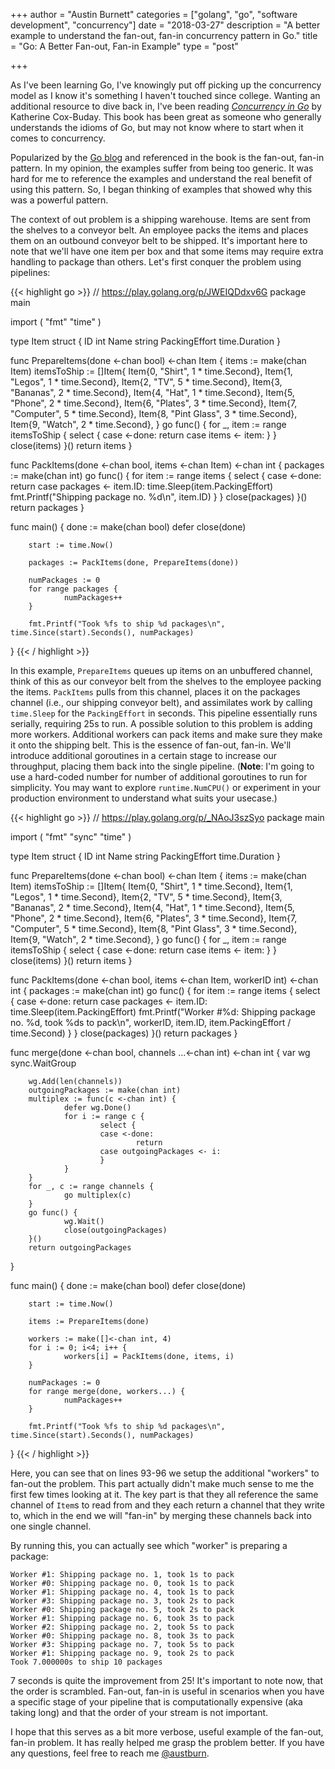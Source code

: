 +++
author = "Austin Burnett"
categories = ["golang", "go", "software development", "concurrency"]
date = "2018-03-27"
description = "A better example to understand the fan-out, fan-in concurrency pattern in Go."
title = "Go: A Better Fan-out, Fan-in Example"
type = "post"

+++

As I've been learning Go, I've knowingly put off picking up the concurrency model as I know it's something I haven't touched since college. Wanting an additional resource to dive back in, I've been reading [_Concurrency in Go_](http://shop.oreilly.com/product/0636920046189.do) by Katherine Cox-Buday. This book has been great as someone who generally understands the idioms of Go, but may not know where to start when it comes to concurrency.

Popularized by the [Go blog](https://blog.golang.org/pipelines) and referenced in the book is the fan-out, fan-in pattern. In my opinion, the examples suffer from being too generic. It was hard for me to reference the examples and understand the real benefit of using this pattern. So, I began thinking of examples that showed why this was a powerful pattern.

The context of out problem is a shipping warehouse. Items are sent from the shelves to a conveyor belt. An employee packs the items and places them on an outbound conveyor belt to be shipped. It's important here to note that we'll have one item per box and that some items may require extra handling to package than others. Let's first conquer the problem using pipelines:

{{< highlight go >}}
// https://play.golang.org/p/JWEIQDdxv6G
package main

import (
        "fmt"
        "time"
)

type Item struct {
        ID            int
        Name          string
        PackingEffort time.Duration
}

func PrepareItems(done <-chan bool) <-chan Item {
        items := make(chan Item)
        itemsToShip := []Item{
                Item{0, "Shirt", 1 * time.Second},
                Item{1, "Legos", 1 * time.Second},
                Item{2, "TV", 5 * time.Second},
                Item{3, "Bananas", 2 * time.Second},
                Item{4, "Hat", 1 * time.Second},
                Item{5, "Phone", 2 * time.Second},
                Item{6, "Plates", 3 * time.Second},
                Item{7, "Computer", 5 * time.Second},
                Item{8, "Pint Glass", 3 * time.Second},
                Item{9, "Watch", 2 * time.Second},
        }
        go func() {
                for _, item := range itemsToShip {
                        select {
                        case <-done:
                                return
                        case items <- item:
                        }
                }
                close(items)
        }()
        return items
}

func PackItems(done <-chan bool, items <-chan Item) <-chan int {
        packages := make(chan int)
        go func() {
                for item := range items {
                        select {
                        case <-done:
                                return
                        case packages <- item.ID:
                                time.Sleep(item.PackingEffort)
                                fmt.Printf("Shipping package no. %d\n", item.ID)
                        }
                }
                close(packages)
        }()
        return packages
}

func main() {
        done := make(chan bool)
        defer close(done)

        start := time.Now()

        packages := PackItems(done, PrepareItems(done))

        numPackages := 0
        for range packages {
                numPackages++
        }

        fmt.Printf("Took %fs to ship %d packages\n", time.Since(start).Seconds(), numPackages)
}
{{< / highlight >}}

In this example, `PrepareItems` queues up items on an unbuffered channel, think of this as our conveyor belt from the shelves to the employee packing the items. `PackItems` pulls from this channel, places it on the packages channel (i.e., our shipping conveyor belt), and assimilates work by calling `time.Sleep` for the `PackingEffort` in seconds. This pipeline essentially runs serially, requiring 25s to run. A possible solution to this problem is adding more workers. Additional workers can pack items and make sure they make it onto the shipping belt. This is the essence of fan-out, fan-in. We'll introduce additional goroutines in a certain stage to increase our throughput, placing them back into the single pipeline. (**Note**: I'm going to use a hard-coded number for number of additional goroutines to run for simplicity. You may want to explore `runtime.NumCPU()` or experiment in your production environment to understand what suits your usecase.)

{{< highlight go >}}
// https://play.golang.org/p/_NAoJ3szSyo
package main

import (
        "fmt"
        "sync"
        "time"
)

type Item struct {
        ID            int
        Name          string
        PackingEffort time.Duration
}

func PrepareItems(done <-chan bool) <-chan Item {
        items := make(chan Item)
        itemsToShip := []Item{
                Item{0, "Shirt", 1 * time.Second},
                Item{1, "Legos", 1 * time.Second},
                Item{2, "TV", 5 * time.Second},
                Item{3, "Bananas", 2 * time.Second},
                Item{4, "Hat", 1 * time.Second},
                Item{5, "Phone", 2 * time.Second},
                Item{6, "Plates", 3 * time.Second},
                Item{7, "Computer", 5 * time.Second},
                Item{8, "Pint Glass", 3 * time.Second},
                Item{9, "Watch", 2 * time.Second},
        }
        go func() {
                for _, item := range itemsToShip {
                        select {
                        case <-done:
                                return
                        case items <- item:
                        }
                }
                close(items)
        }()
        return items
}

func PackItems(done <-chan bool, items <-chan Item, workerID int) <-chan int {
        packages := make(chan int)
        go func() {
                for item := range items {
                        select {
                        case <-done:
                                return
                        case packages <- item.ID:
                                time.Sleep(item.PackingEffort)
                                fmt.Printf("Worker #%d: Shipping package no. %d, took %ds to pack\n", workerID, item.ID, item.PackingEffort / time.Second)
                        }
                }
                close(packages)
        }()
        return packages
}

func merge(done <-chan bool, channels ...<-chan int) <-chan int {
        var wg sync.WaitGroup

        wg.Add(len(channels))
        outgoingPackages := make(chan int)
        multiplex := func(c <-chan int) {
                defer wg.Done()
                for i := range c {
                        select {
                        case <-done:
                                return
                        case outgoingPackages <- i:
                        }
                }
        }
        for _, c := range channels {
                go multiplex(c)
        }
        go func() {
                wg.Wait()
                close(outgoingPackages)
        }()
        return outgoingPackages
}

func main() {
        done := make(chan bool)
        defer close(done)

        start := time.Now()

        items := PrepareItems(done)

        workers := make([]<-chan int, 4)
        for i := 0; i<4; i++ {
                workers[i] = PackItems(done, items, i)
        }

        numPackages := 0
        for range merge(done, workers...) {
                numPackages++
        }

        fmt.Printf("Took %fs to ship %d packages\n", time.Since(start).Seconds(), numPackages)
}
{{< / highlight >}}

Here, you can see that on lines 93-96 we setup the additional "workers" to fan-out the problem. This part actually didn't make much sense to me the first few times looking at it. The key part is that they all reference the same channel of `Item`s to read from and they each return a channel that they write to, which in the end we will "fan-in" by merging these channels back into one single channel.

By running this, you can actually see which "worker" is preparing a package:

```
Worker #1: Shipping package no. 1, took 1s to pack
Worker #0: Shipping package no. 0, took 1s to pack
Worker #1: Shipping package no. 4, took 1s to pack
Worker #3: Shipping package no. 3, took 2s to pack
Worker #0: Shipping package no. 5, took 2s to pack
Worker #1: Shipping package no. 6, took 3s to pack
Worker #2: Shipping package no. 2, took 5s to pack
Worker #0: Shipping package no. 8, took 3s to pack
Worker #3: Shipping package no. 7, took 5s to pack
Worker #1: Shipping package no. 9, took 2s to pack
Took 7.000000s to ship 10 packages
```

7 seconds is quite the improvement from 25! It's important to note now, that the order is scrambled. Fan-out, fan-in is useful in scenarios when you have a specific stage of your pipeline that is computationally expensive (aka taking long) and that the order of your stream is not important.

I hope that this serves as a bit more verbose, useful example of the fan-out, fan-in problem. It has really helped me grasp the problem better. If you have any questions, feel free to reach me [@austburn](https://twitter.com/austburn).
